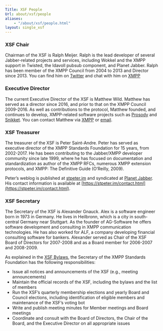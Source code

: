 ```yaml
---
Title: XSF People
Url: about/xsf/people
aliases:
    - "/about/xsf/people.html"
layout: single_xsf
---
```


### XSF Chair

Chairman of the XSF is Ralph Meijer. Ralph is the lead developer of several Jabber-related projects and services, including Wokkel and the XMPP support in Twisted, the Idavoll pubsub component, and Planet Jabber. Ralph has been member of the XMPP Council from 2004 to 2013 and Director since 2013. You can find him on [Twitter](http://twitter.com/ralphm) and chat with him on [XMPP](xmpp:ralphm@ik.nu)

### Executive Director

The current Executive Director of the XSF is Matthew Wild. Matthew has served as a director since 2016, and prior to that on the XMPP Council 2009-2016. As well as contributions to the protocol, Matthew founded, and continues to develop, XMPP-related software projects such as [Prosody](https://prosody.im/) and [Snikket](https://snikket.org/). You can contact Matthew via [XMPP](xmpp:me@matthewwild.co.uk) or [email](mailto:me@matthewwild.co.uk).

### XSF Treasurer

The treasurer of the XSF is Peter Saint-Andre. Peter has served as executive director of the XMPP Standards Foundation for 15 years, from 2002-2017. He has been contributing to the Jabber/XMPP developer community since late 1999, where he has focused on documentation and standardization as author of the XMPP RFCs, numerous XMPP extension protocols, and XMPP: The Definitive Guide (O’Reilly, 2009).

Peter’s weblog is published at [stpeter.im](https://stpeter.im) and syndicated at [Planet Jabber](https://planet.jabber.org). His contact information is available at [https://stpeter.im/contact.html](https://stpeter.im/contact.html).

### XSF Secretary

The Secretary of the XSF is Alexander Gnauck. Alex is a software engineer born in 1973 in Germany. He lives in Heilbronn, which is a city in south-central Germany near Stuttgart. As the founder of AG-Software he offers software development and consulting in XMPP communication technologies. He has also worked for ALF, a company developing financial consulting software for bankers. Alexander served as Chair of the XSF Board of Directors for 2007-2008 and as a Board member for 2006-2007 and 2008-2009.

As explained in the [XSF Bylaws](/about/xsf/bylaws), the Secretary of the XMPP Standards Foundation has the following responsibilities:

- Issue all notices and announcements of the XSF (e.g., meeting announcements)
- Maintain the official records of the XSF, including the bylaws and the list of members
- Run the XSF’s quarterly membership elections and yearly Board and Council elections, including identification of eligible members and maintenance of the XSF’s voting bot
- Write and publish meeting minutes for Member meetings and Board meetings
- Coordinate and consult with the Board of Directors, the Chair of the Board, and the Executive Director on all appropriate issues
